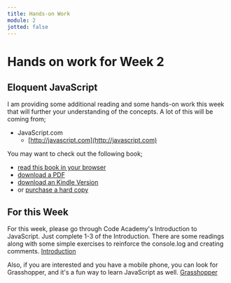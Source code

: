 ```yaml
---
title: Hands-on Work
module: 2
jotted: false
---
```


# Hands on work for Week 2

## Eloquent JavaScript

I am providing some additional reading and some hands-on work this week that will further your understanding of the concepts. A lot of this will be coming from;

- JavaScript.com
    - [http://javascript.com](http://javascript.com)

You may want to check out the following book;

- [read this book in your browser](http://eloquentjavascript.net)
- [download a PDF](http://eloquentjavascript.net/Eloquent_JavaScript.pdf)
- [download an Kindle Version](http://eloquentjavascript.net/Eloquent_JavaScript.mobi)
- or [purchase a hard copy](https://www.amazon.com/gp/product/1593275846/ref=as_li_qf_sp_asin_il_tl?ie=UTF8&camp=1789&creative=9325&creativeASIN=1593275846&linkCode=as2&tag=marijhaver-20&linkId=VPXXXSRYC5COG5R5)

## For this Week

For this week, please go through Code Academy's Introduction to JavaScript.  Just complete 1-3 of the Introduction.  There are some readings along with some simple exercises to reinforce the console.log and creating comments. [Introduction](https://www.codecademy.com/courses/introduction-to-javascript/lessons/introduction-to-javascript/exercises/intro?action=resume_content_item)

Also, if you are interested and you have a mobile phone, you can look for Grasshopper, and it's a fun way to learn JavaScript as well. [Grasshopper](https://grasshopper.codes/)
